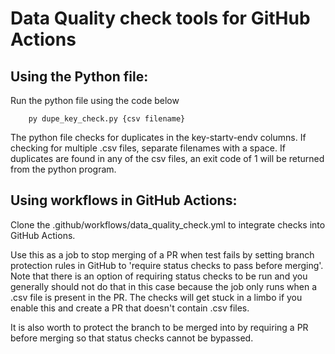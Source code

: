 # Data Quality check tools for GitHub Actions

## Using the Python file:
Run the python file using the code below
```
    py dupe_key_check.py {csv filename}
```
The python file checks for duplicates in the key-startv-endv columns. If checking for multiple .csv files, separate filenames with a space.
If duplicates are found in any of the csv files, an exit code of 1 will be returned from the python program.

## Using workflows in GitHub Actions:
Clone the .github/workflows/data_quality_check.yml to integrate checks into GitHub Actions.

Use this as a job to stop merging of a PR when test fails by setting branch protection rules in GitHub to 'require status checks to pass before merging'.
Note that there is an option of requiring status checks to be run and you generally should not do that in this case because the job only runs when a .csv file is present in the PR. The checks will get stuck in a limbo if you enable this and create a PR that doesn't contain .csv files.

It is also worth to protect the branch to be merged into by requiring a PR before merging so that status checks cannot be bypassed.